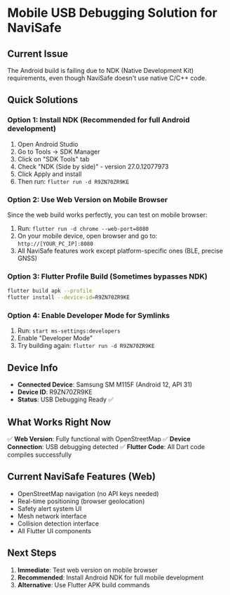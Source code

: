 # Mobile USB Debugging Solution for NaviSafe

## Current Issue
The Android build is failing due to NDK (Native Development Kit) requirements, even though NaviSafe doesn't use native C/C++ code.

## Quick Solutions

### Option 1: Install NDK (Recommended for full Android development)
1. Open Android Studio
2. Go to Tools → SDK Manager
3. Click on "SDK Tools" tab
4. Check "NDK (Side by side)" - version 27.0.12077973
5. Click Apply and install
6. Then run: `flutter run -d R9ZN70ZR9KE`

### Option 2: Use Web Version on Mobile Browser
Since the web build works perfectly, you can test on mobile browser:
1. Run: `flutter run -d chrome --web-port=8080`
2. On your mobile device, open browser and go to: `http://[YOUR_PC_IP]:8080`
3. All NaviSafe features work except platform-specific ones (BLE, precise GNSS)

### Option 3: Flutter Profile Build (Sometimes bypasses NDK)
```bash
flutter build apk --profile
flutter install --device-id=R9ZN70ZR9KE
```

### Option 4: Enable Developer Mode for Symlinks
1. Run: `start ms-settings:developers`
2. Enable "Developer Mode"
3. Try building again: `flutter run -d R9ZN70ZR9KE`

## Device Info
- **Connected Device**: Samsung SM M115F (Android 12, API 31)
- **Device ID**: R9ZN70ZR9KE
- **Status**: USB Debugging Ready ✅

## What Works Right Now
✅ **Web Version**: Fully functional with OpenStreetMap
✅ **Device Connection**: USB debugging detected
✅ **Flutter Code**: All Dart code compiles successfully

## Current NaviSafe Features (Web)
- OpenStreetMap navigation (no API keys needed)
- Real-time positioning (browser geolocation)
- Safety alert system UI
- Mesh network interface
- Collision detection interface
- All Flutter UI components

## Next Steps
1. **Immediate**: Test web version on mobile browser
2. **Recommended**: Install Android NDK for full mobile development
3. **Alternative**: Use Flutter APK build commands
